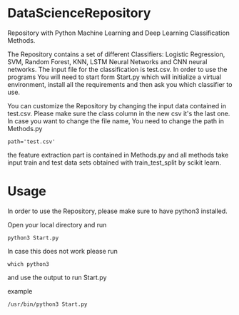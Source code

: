 # DataScienceRepository
Repository with Python Machine Learning and Deep Learning Classification Methods.



The Repository contains a set of different Classifiers:
Logistic Regression, SVM, Random Forest, KNN, LSTM Neural Networks and CNN neural networks.
The input file for the classification is test.csv.
In order to use the programs You will need to start form Start.py which will initialize a virtual environment,
install all the requirements and then ask you which classifier to use.

You can customize the Repository by changing the input data contained in test.csv.
Please make sure the class column in the new csv it's the last one.
In case you want to change the file name, You need to change the path in Methods.py

```
path='test.csv'
```

the feature extraction part is contained in Methods.py and
all methods take input train and test data sets obtained with train_test_split by scikit learn.


# Usage

In order to use the Repository, please make sure to have python3 installed.

Open your local directory and run 

```
python3 Start.py
```

In case this does not work please run

```
which python3
```
and use the output to run Start.py

example

```
/usr/bin/python3 Start.py
```








